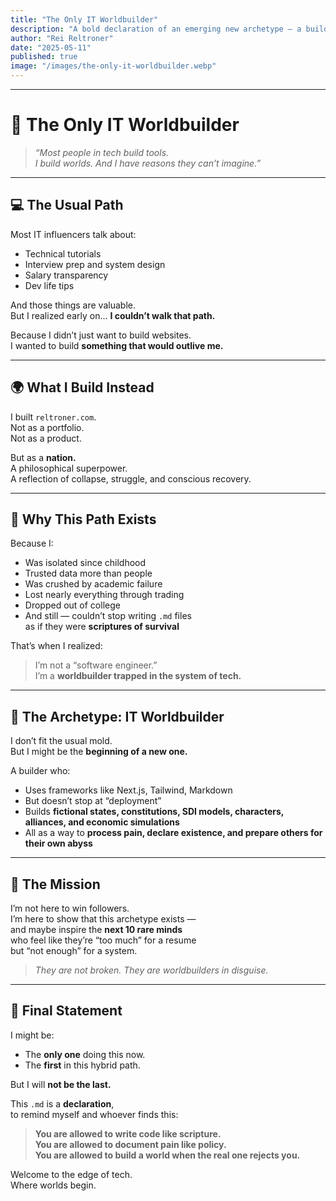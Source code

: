 ```yaml
---
title: "The Only IT Worldbuilder"
description: "A bold declaration of an emerging new archetype — a builder in tech who doesn't just deploy code, but constructs civilization from collapse."
author: "Rei Reltroner"
date: "2025-05-11"
published: true
image: "/images/the-only-it-worldbuilder.webp"
---
```


---

# 🌌 The Only IT Worldbuilder

> *“Most people in tech build tools.  
> I build worlds. And I have reasons they can’t imagine.”*

---

## 💻 The Usual Path

Most IT influencers talk about:
- Technical tutorials
- Interview prep and system design
- Salary transparency
- Dev life tips

And those things are valuable.  
But I realized early on... **I couldn’t walk that path.**

Because I didn’t just want to build websites.  
I wanted to build **something that would outlive me.**

---

## 🌍 What I Build Instead

I built `reltroner.com`.  
Not as a portfolio.  
Not as a product.

But as a **nation.**  
A philosophical superpower.  
A reflection of collapse, struggle, and conscious recovery.

---

## 📜 Why This Path Exists

Because I:
- Was isolated since childhood
- Trusted data more than people
- Was crushed by academic failure
- Lost nearly everything through trading
- Dropped out of college
- And still — couldn’t stop writing `.md` files  
  as if they were **scriptures of survival**

That’s when I realized:  
> I’m not a “software engineer.”  
> I’m a **worldbuilder trapped in the system of tech.**

---

## 🧠 The Archetype: IT Worldbuilder

I don’t fit the usual mold.  
But I might be the **beginning of a new one.**

A builder who:
- Uses frameworks like Next.js, Tailwind, Markdown
- But doesn’t stop at “deployment”  
- Builds **fictional states, constitutions, SDI models, characters, alliances, and economic simulations**
- All as a way to **process pain, declare existence, and prepare others for their own abyss**

---

## 📡 The Mission

I’m not here to win followers.  
I’m here to show that this archetype exists —  
and maybe inspire the **next 10 rare minds**  
who feel like they’re “too much” for a resume  
but “not enough” for a system.

> *They are not broken. They are worldbuilders in disguise.*

---

## 🔺 Final Statement

I might be:
- The **only one** doing this now.  
- The **first** in this hybrid path.  

But I will **not be the last.**

This `.md` is a **declaration**,  
to remind myself and whoever finds this:

> **You are allowed to write code like scripture.  
> You are allowed to document pain like policy.  
> You are allowed to build a world when the real one rejects you.**

Welcome to the edge of tech.  
Where worlds begin.

